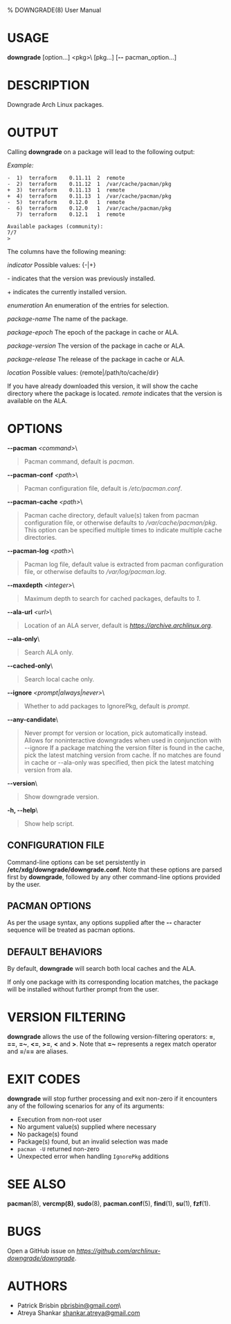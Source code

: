 % DOWNGRADE(8) User Manual

# USAGE

**downgrade** [option...] \<pkg>\ [pkg...] [**\--** pacman_option...]

# DESCRIPTION

Downgrade Arch Linux packages.

# OUTPUT

Calling **downgrade** on a package will lead to the following output:

_Example:_

    -  1)  terraform    0.11.11  2  remote
    -  2)  terraform    0.11.12  1  /var/cache/pacman/pkg
    +  3)  terraform    0.11.13  1  remote
    +  4)  terraform    0.11.13  1  /var/cache/pacman/pkg
    -  5)  terraform    0.12.0   1  remote
    -  6)  terraform    0.12.0   1  /var/cache/pacman/pkg
       7)  terraform    0.12.1   1  remote

    Available packages (community):
    7/7
    >

The columns have the following meaning:

_indicator_ Possible values: {-|+}

\- indicates that the version was previously installed.

\+ indicates the currently installed version.

_enumeration_ An enumeration of the entries for selection.

_package-name_ The name of the package.

_package-epoch_ The epoch of the package in cache or ALA.

_package-version_ The version of the package in cache or ALA.

_package-release_ The release of the package in cache or ALA.

_location_ Possible values: {remote|/path/to/cache/dir}

If you have already downloaded this version, it will show the cache directory
where the package is located. _remote_ indicates that the version is available
on the ALA.

# OPTIONS

**\--pacman** _\<command\>_\

> Pacman command, default is _pacman_.

**\--pacman-conf** _\<path\>_\

> Pacman configuration file, default is _/etc/pacman.conf_.

**\--pacman-cache** _\<path\>_\

> Pacman cache directory, default value(s) taken from pacman configuration file,
> or otherwise defaults to _/var/cache/pacman/pkg_. This option can be specified
> multiple times to indicate multiple cache directories.

**\--pacman-log** _\<path\>_\

> Pacman log file, default value is extracted from pacman configuration file, or
> otherwise defaults to _/var/log/pacman.log_.

**\--maxdepth** _\<integer\>_\

> Maximum depth to search for cached packages, defaults to _1_.

**\--ala-url** _\<url\>_\

> Location of an ALA server, default is *https://archive.archlinux.org*.

**\--ala-only**\

> Search ALA only.

**\--cached-only**\

> Search local cache only.

**\--ignore** _\<prompt|always|never\>_\

> Whether to add packages to IgnorePkg, default is _prompt_.

**\--any-candidate**\

> Never prompt for version or location, pick automatically instead. Allows for
> noninteractive downgrades when used in conjunction with --ignore
> If a package matching the version filter is found in the cache, pick the
> latest matching version from cache. Íf no matches are found in cache or
> --ala-only was specified, then pick the latest matching version from ala.

**\--version**\

> Show downgrade version.

**\-h, \--help**\

> Show help script.

## CONFIGURATION FILE

Command-line options can be set persistently in
**/etc/xdg/downgrade/downgrade.conf**. Note that these options are parsed first
by **downgrade**, followed by any other command-line options provided by the
user.

## PACMAN OPTIONS

As per the usage syntax, any options supplied after the **\--** character
sequence will be treated as pacman options.

## DEFAULT BEHAVIORS

By default, **downgrade** will search both local caches and the ALA.

If only one package with its corresponding location matches, the package will be
installed without further prompt from the user.

# VERSION FILTERING

**downgrade** allows the use of the following version-filtering operators:
**=**, **==**, **=~**, **<=**, **>=**, **<** and **>**. Note that **=~**
represents a regex match operator and **=**/**==** are aliases.

# EXIT CODES

**downgrade** will stop further processing and exit non-zero if it encounters
any of the following scenarios for any of its arguments:

- Execution from non-root user
- No argument value(s) supplied where necessary
- No package(s) found
- Package(s) found, but an invalid selection was made
- `pacman -U` returned non-zero
- Unexpected error when handling `IgnorePkg` additions

# SEE ALSO

**pacman**(8), **vercmp(8)**, **sudo**(8), **pacman.conf**(5), **find**(1),
**su**(1), **fzf**(1).

# BUGS

Open a GitHub issue on *https://github.com/archlinux-downgrade/downgrade*.

# AUTHORS

- Patrick Brisbin <pbrisbin@gmail.com>\
- Atreya Shankar <shankar.atreya@gmail.com>
